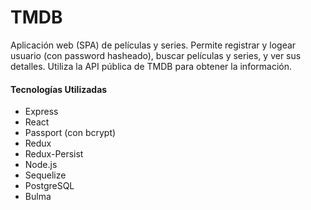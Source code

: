 # TMDB

Aplicación web (SPA) de películas y series. 
Permite registrar y logear usuario (con password hasheado), buscar películas y series, y ver sus detalles.
Utiliza la API pública de TMDB para obtener la información.


#### Tecnologías Utilizadas

- Express
- React
- Passport (con bcrypt)
- Redux
- Redux-Persist
- Node.js
- Sequelize
- PostgreSQL
- Bulma

